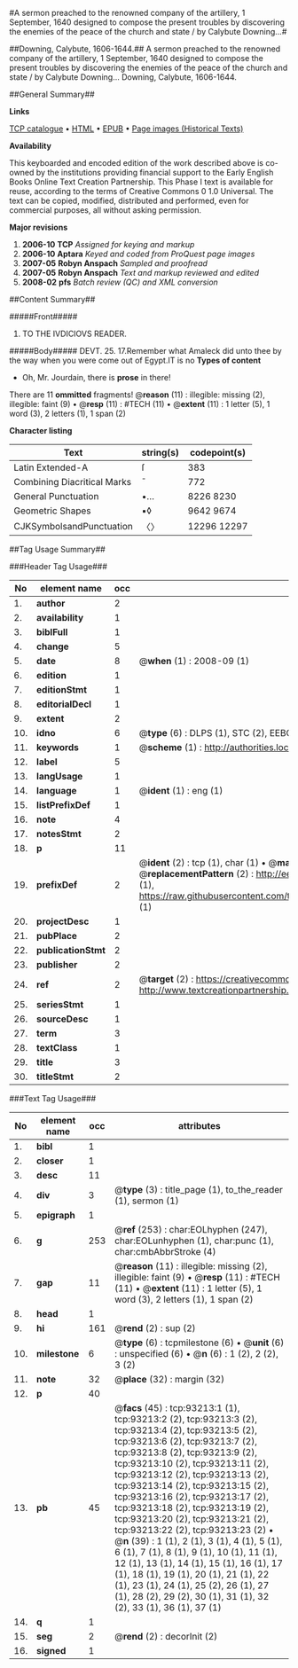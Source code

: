 #A sermon preached to the renowned company of the artillery, 1 September, 1640 designed to compose the present troubles by discovering the enemies of the peace of the church and state / by Calybute Downing...#

##Downing, Calybute, 1606-1644.##
A sermon preached to the renowned company of the artillery, 1 September, 1640 designed to compose the present troubles by discovering the enemies of the peace of the church and state / by Calybute Downing...
Downing, Calybute, 1606-1644.

##General Summary##

**Links**

[TCP catalogue](http://www.ota.ox.ac.uk/tcp/)  • 
[HTML](http://tei.it.ox.ac.uk/tcp/Texts-HTML/free/A36/A36495.html)  • 
[EPUB](http://tei.it.ox.ac.uk/tcp/Texts-EPUB/free/A36/A36495.epub) • 
[Page images (Historical Texts)](https://data.historicaltexts.jisc.ac.uk/view?pubId=eebo-12744661e&pageId=eebo-12744661e-93213-1)

**Availability**

This keyboarded and encoded edition of the
	       work described above is co-owned by the institutions
	       providing financial support to the Early English Books
	       Online Text Creation Partnership. This Phase I text is
	       available for reuse, according to the terms of Creative
	       Commons 0 1.0 Universal. The text can be copied,
	       modified, distributed and performed, even for
	       commercial purposes, all without asking permission.

**Major revisions**

1. __2006-10__ __TCP__ *Assigned for keying and markup*
1. __2006-10__ __Aptara__ *Keyed and coded from ProQuest page images*
1. __2007-05__ __Robyn Anspach__ *Sampled and proofread*
1. __2007-05__ __Robyn Anspach__ *Text and markup reviewed and edited*
1. __2008-02__ __pfs__ *Batch review (QC) and XML conversion*

##Content Summary##

#####Front#####

1. TO
THE IVDICIOVS
READER.

#####Body#####
DEVT. 25. 17.Remember what Amaleck did
unto thee by the way when
you were come out of Egypt.IT is no
**Types of content**

  * Oh, Mr. Jourdain, there is **prose** in there!

There are 11 **ommitted** fragments! 
 @__reason__ (11) : illegible: missing (2), illegible: faint (9)  •  @__resp__ (11) : #TECH (11)  •  @__extent__ (11) : 1 letter (5), 1 word (3), 2 letters (1), 1 span (2)

**Character listing**


|Text|string(s)|codepoint(s)|
|---|---|---|
|Latin Extended-A|ſ|383|
|Combining             Diacritical Marks|̄|772|
|General Punctuation|•…|8226 8230|
|Geometric Shapes|▪◊|9642 9674|
|CJKSymbolsandPunctuation|〈〉|12296 12297|

##Tag Usage Summary##

###Header Tag Usage###

|No|element name|occ|attributes|
|---|---|---|---|
|1.|__author__|2||
|2.|__availability__|1||
|3.|__biblFull__|1||
|4.|__change__|5||
|5.|__date__|8| @__when__ (1) : 2008-09 (1)|
|6.|__edition__|1||
|7.|__editionStmt__|1||
|8.|__editorialDecl__|1||
|9.|__extent__|2||
|10.|__idno__|6| @__type__ (6) : DLPS (1), STC (2), EEBO-CITATION (1), OCLC (1), VID (1)|
|11.|__keywords__|1| @__scheme__ (1) : http://authorities.loc.gov/ (1)|
|12.|__label__|5||
|13.|__langUsage__|1||
|14.|__language__|1| @__ident__ (1) : eng (1)|
|15.|__listPrefixDef__|1||
|16.|__note__|4||
|17.|__notesStmt__|2||
|18.|__p__|11||
|19.|__prefixDef__|2| @__ident__ (2) : tcp (1), char (1)  •  @__matchPattern__ (2) : ([0-9\-]+):([0-9IVX]+) (1), (.+) (1)  •  @__replacementPattern__ (2) : http://eebo.chadwyck.com/downloadtiff?vid=$1&page=$2 (1), https://raw.githubusercontent.com/textcreationpartnership/Texts/master/tcpchars.xml#$1 (1)|
|20.|__projectDesc__|1||
|21.|__pubPlace__|2||
|22.|__publicationStmt__|2||
|23.|__publisher__|2||
|24.|__ref__|2| @__target__ (2) : https://creativecommons.org/publicdomain/zero/1.0/ (1), http://www.textcreationpartnership.org/docs/. (1)|
|25.|__seriesStmt__|1||
|26.|__sourceDesc__|1||
|27.|__term__|3||
|28.|__textClass__|1||
|29.|__title__|3||
|30.|__titleStmt__|2||


###Text Tag Usage###

|No|element name|occ|attributes|
|---|---|---|---|
|1.|__bibl__|1||
|2.|__closer__|1||
|3.|__desc__|11||
|4.|__div__|3| @__type__ (3) : title_page (1), to_the_reader (1), sermon (1)|
|5.|__epigraph__|1||
|6.|__g__|253| @__ref__ (253) : char:EOLhyphen (247), char:EOLunhyphen (1), char:punc (1), char:cmbAbbrStroke (4)|
|7.|__gap__|11| @__reason__ (11) : illegible: missing (2), illegible: faint (9)  •  @__resp__ (11) : #TECH (11)  •  @__extent__ (11) : 1 letter (5), 1 word (3), 2 letters (1), 1 span (2)|
|8.|__head__|1||
|9.|__hi__|161| @__rend__ (2) : sup (2)|
|10.|__milestone__|6| @__type__ (6) : tcpmilestone (6)  •  @__unit__ (6) : unspecified (6)  •  @__n__ (6) : 1 (2), 2 (2), 3 (2)|
|11.|__note__|32| @__place__ (32) : margin (32)|
|12.|__p__|40||
|13.|__pb__|45| @__facs__ (45) : tcp:93213:1 (1), tcp:93213:2 (2), tcp:93213:3 (2), tcp:93213:4 (2), tcp:93213:5 (2), tcp:93213:6 (2), tcp:93213:7 (2), tcp:93213:8 (2), tcp:93213:9 (2), tcp:93213:10 (2), tcp:93213:11 (2), tcp:93213:12 (2), tcp:93213:13 (2), tcp:93213:14 (2), tcp:93213:15 (2), tcp:93213:16 (2), tcp:93213:17 (2), tcp:93213:18 (2), tcp:93213:19 (2), tcp:93213:20 (2), tcp:93213:21 (2), tcp:93213:22 (2), tcp:93213:23 (2)  •  @__n__ (39) : 1 (1), 2 (1), 3 (1), 4 (1), 5 (1), 6 (1), 7 (1), 8 (1), 9 (1), 10 (1), 11 (1), 12 (1), 13 (1), 14 (1), 15 (1), 16 (1), 17 (1), 18 (1), 19 (1), 20 (1), 21 (1), 22 (1), 23 (1), 24 (1), 25 (2), 26 (1), 27 (1), 28 (2), 29 (2), 30 (1), 31 (1), 32 (2), 33 (1), 36 (1), 37 (1)|
|14.|__q__|1||
|15.|__seg__|2| @__rend__ (2) : decorInit (2)|
|16.|__signed__|1||
